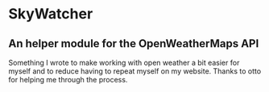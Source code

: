 # SkyWatcher

## An helper module for the OpenWeatherMaps API

Something I wrote to make working with open weather a bit easier for myself and to reduce having to repeat myself on my website.
Thanks to otto for helping me through the process.